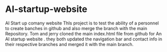 # AI-startup-website
AI  Start up comany website
ThIs project is to test the ability of a personnel to create banches in github and also merge the branch with the 
main Repository.
Tom and jerry cloned the main index.html file from github for An AI startup website . they both updated the navigation bar and contact info
in their respective branches and merged it with the main branch.
